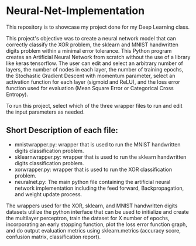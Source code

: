 # Neural-Net-Implementation
This repository is to showcase my project done for my Deep Learning class. 

This project's objective was to create a neural network model that can correctly classify the XOR problem, the sklearn and MNIST handwritten digits problem within a minimal error tolerance. This Python program creates an Artificial Neural Network from scratch without the use of a library like keras tensorflow. The user can edit and select an arbitrary number of layers, the number of nodes in each layer, the number of training epochs, the Stochastic Gradient Descent with momentum parameter, select an activation function for each layer (sigmoid and ReLU), and the loss error function used for evaluation (Mean Square Error or Categorical Cross
Entropy).

To run this project, select which of the three wrapper files to run and edit the input parameters as needed.

## Short Description of each file:

- mnistwrapper.py: wrapper that is used to run the MNIST handwritten digits classification problem.
- sklearnwrapper.py: wrapper that is used to run the sklearn handwritten digits classification problem.
- xorwrapper.py:  wrapper that is used to run the XOR classification problem.
- neuralnet.py: The main python file containing the artificial neural network implementation including the feed forward, Backpropagation, and weight update process.

The wrappers used for the XOR, sklearn, and MNIST handwritten digits datasets utilize the
python interface that can be used to initialize and create the multilayer perceptron, train the
dataset for X number of epochs, incorporating an early stopping function, plot the loss error function
graph, and do output evaluation metrics using sklearn.metrics (accuracy score, confusion matrix,
classification report).
